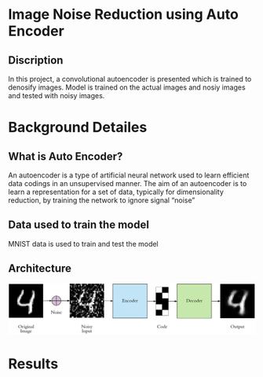 # Image Noise Reduction using Auto Encoder
## Discription
In this project, a convolutional autoencoder is presented which is trained to denosify images. Model is trained on the actual images and nosiy images and tested with noisy images. 

# Background Detailes
## What is Auto Encoder?
An autoencoder is a type of artificial neural network used to learn efficient data codings in an unsupervised manner. The aim of an autoencoder is to learn a representation for a set of data, typically for dimensionality reduction, by training the network to ignore signal “noise”

## Data used to train the model
MNIST data is used to train and test the model

## Architecture 
![System Model](Images/sysModel.png)

# Results

